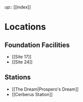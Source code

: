 ---
---
up:: [[index]]

# Locations

## Foundation Facilities

- [[Site 17]]
- [[Site 24]]

## Stations

- [[The Dream|Prospero's Dream]]
- [[Cerberus Station]]
